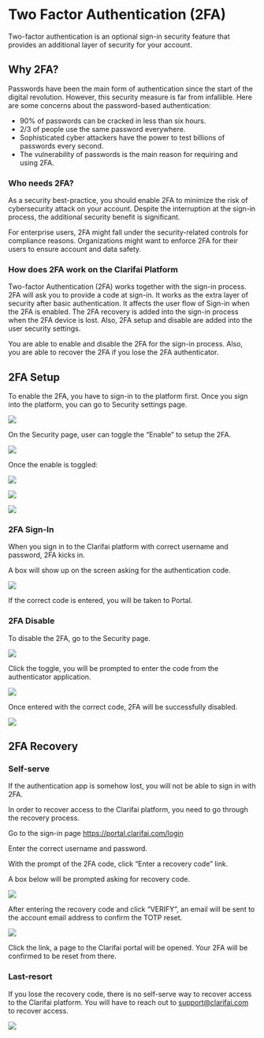 # Two Factor Authentication (2FA)

Two-factor authentication is an optional sign-in security feature that provides an additional layer of security for your account.


## Why 2FA?

Passwords have been the main form of authentication since the start of the digital revolution. However, this security measure is far from infallible. Here are some concerns about the password-based authentication:

* 90% of passwords can be cracked in less than six hours.
* 2/3 of people use the same password everywhere.
* Sophisticated cyber attackers have the power to test billions of passwords every second.
* The vulnerability of passwords is the main reason for requiring and using 2FA.


### Who needs 2FA?

As a security best-practice, you should enable 2FA to minimize the risk of cybersecurity attack on your account. Despite the interruption at the sign-in process, the additional security benefit is significant.

For enterprise users, 2FA might fall under the security-related controls for compliance reasons. Organizations might want to enforce 2FA for their users to ensure account and data safety.


### How does 2FA work on the Clarifai Platform

Two-factor Authentication (2FA) works together with the sign-in process. 2FA will ask you to provide a code at sign-in.  It works as the extra layer of security after basic authentication. It affects the user flow of Sign-in when the 2FA is enabled. The 2FA recovery is added into the sign-in process when the 2FA device is lost. Also, 2FA setup and disable are added into the user security settings.

You are able to enable and disable the 2FA for the sign-in process. Also, you are able to recover the 2FA if you lose the 2FA authenticator.


## 2FA Setup

To enable the 2FA, you have to sign-in to the platform first. Once you sign into the platform, you can go to Security settings page.

![](../../.gitbook/assets/signed-in-as.png)

On the Security page, user can toggle the “Enable” to setup the 2FA.

![](../../.gitbook/assets/enable.png)

Once the enable is toggled:

![](../../.gitbook/assets/scan.png)

![](../../.gitbook/assets/recovery-code.png)

![](../../.gitbook/assets/2fa-success.png)


### 2FA Sign-In
When you sign in to the Clarifai platform with correct username and password, 2FA kicks in.

A box will show up on the screen asking for the authentication code.

![](../../.gitbook/assets/verify-2fa.png)

If the correct code is entered, you will be taken to Portal.


### 2FA Disable
To disable the 2FA, go to the Security page.

![](../../.gitbook/assets/2fa-success.png)

Click the toggle, you will be prompted to enter the code from the authenticator application.

![](../../.gitbook/assets/enter-code.png)

Once entered with the correct code, 2FA will be successfully disabled.

![](../../.gitbook/assets/2fa-disabled.png)

## 2FA Recovery

### Self-serve

If the authentication app is somehow lost, you will not be able to sign in with 2FA.

In order to recover access to the Clarifai platform, you need to go through the recovery process.

Go to the sign-in page https://portal.clarifai.com/login

Enter the correct username and password.

With the prompt of the 2FA code, click “Enter a recovery code” link.

A box below will be prompted asking for recovery code.

![](../../.gitbook/assets/verify-2fa.png)

After entering the recovery code and click “VERIFY”, an email will be sent to the account email address to confirm the TOTP reset.

![](../../.gitbook/assets/verify-email.png)

Click the link, a page to the Clarifai portal will be opened. Your 2FA will be confirmed to be reset from there.



### Last-resort

If you lose the recovery code, there is no self-serve way to recover access to the Clarifai platform. You will have to reach out to support@clarifai.com to recover access.

![](../../.gitbook/assets/two-factor-reset.png)
